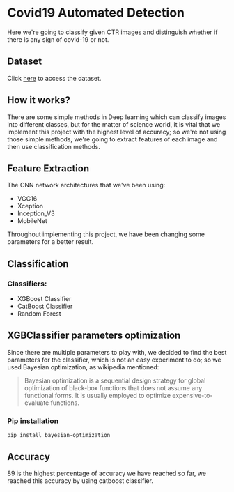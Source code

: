 # Covid19 Automated Detection
Here we're going to classify given CTR images and distinguish whether if there is any sign of covid-19 or not.

## Dataset
Click [here](https://github.com/muhammedtalo/COVID-19) to access the dataset.
## How it works?
There are some simple methods in Deep learning which can classify images into different classes, but for the matter of science world, it is vital that we implement this project with the highest level of accuracy; so we're not using those simple methods, we're going to extract features of each image and then use classification methods.

## Feature Extraction
The CNN network architectures that we've been using:
* VGG16
* Xception
* Inception_V3
* MobileNet

Throughout implementing this project, we have been changing some parameters for a better result.

## Classification
### Classifiers:
* XGBoost Classifier
* CatBoost Classifier
* Random Forest

## XGBClassifier parameters optimization
Since there are multiple parameters to play with, we decided to find the best parameters for the classifier, which is not an easy experiment to do; so we used Bayesian optimization, as wikipedia mentioned:
> Bayesian optimization is a sequential design strategy for global optimization of black-box functions that does not assume any functional forms. It is usually employed to optimize expensive-to-evaluate functions.

### Pip installation
```
pip install bayesian-optimization
```


## Accuracy
89 is the highest percentage of accuracy we have reached so far, we reached this accuracy by using catboost classifier.
